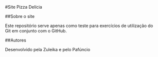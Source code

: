 #Site Pizza Delícia

##Sobre o site

Este repositório serve apenas como teste para exercícios de
utilização do Git em conjunto com o GitHub.

##Autores


Desenvolvido pela Zuleika e pelo Pafúncio
